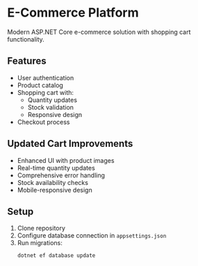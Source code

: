 # E-Commerce Platform

Modern ASP.NET Core e-commerce solution with shopping cart functionality.

## Features
- User authentication
- Product catalog
- Shopping cart with:
  - Quantity updates
  - Stock validation
  - Responsive design
- Checkout process

## Updated Cart Improvements
- Enhanced UI with product images
- Real-time quantity updates
- Comprehensive error handling
- Stock availability checks
- Mobile-responsive design

## Setup
1. Clone repository
2. Configure database connection in `appsettings.json`
3. Run migrations:
   ```bash
   dotnet ef database update 
